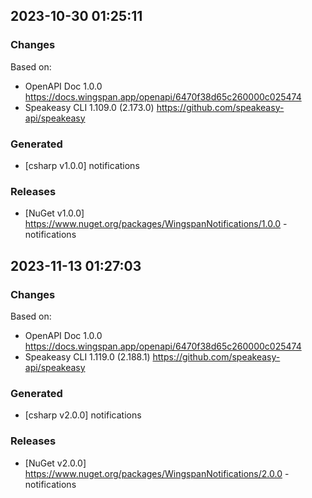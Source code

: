 

## 2023-10-30 01:25:11
### Changes
Based on:
- OpenAPI Doc 1.0.0 https://docs.wingspan.app/openapi/6470f38d65c260000c025474
- Speakeasy CLI 1.109.0 (2.173.0) https://github.com/speakeasy-api/speakeasy
### Generated
- [csharp v1.0.0] notifications
### Releases
- [NuGet v1.0.0] https://www.nuget.org/packages/WingspanNotifications/1.0.0 - notifications


## 2023-11-13 01:27:03
### Changes
Based on:
- OpenAPI Doc 1.0.0 https://docs.wingspan.app/openapi/6470f38d65c260000c025474
- Speakeasy CLI 1.119.0 (2.188.1) https://github.com/speakeasy-api/speakeasy
### Generated
- [csharp v2.0.0] notifications
### Releases
- [NuGet v2.0.0] https://www.nuget.org/packages/WingspanNotifications/2.0.0 - notifications